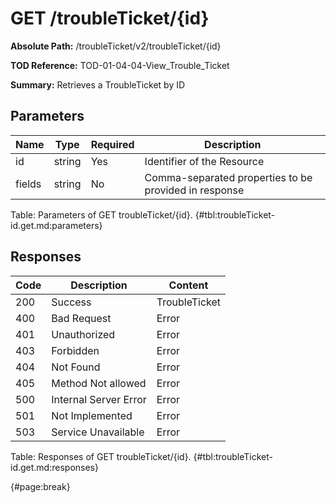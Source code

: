 <!--
    ATTENTION: This file was generated via gradle!
               Do NOT manually edit this file! Any such changes will be overwritten!
-->

# GET /troubleTicket/{id}

**Absolute Path:** /troubleTicket/v2/troubleTicket/{id}

**TOD Reference:** TOD-01-04-04-View_Trouble_Ticket

**Summary:** Retrieves a TroubleTicket by ID

## Parameters

| Name | Type | Required | Description |
| ------ | ------ | --- | ------------ |
| id | string | Yes | Identifier of the Resource |
| fields | string | No | Comma-separated properties to be provided in response |

Table: Parameters of GET troubleTicket/{id}. {#tbl:troubleTicket-id.get.md:parameters}

## Responses

| Code | Description | Content |
|------|-------------|---------|
| 200 | Success | TroubleTicket |
| 400 | Bad Request | Error |
| 401 | Unauthorized | Error |
| 403 | Forbidden | Error |
| 404 | Not Found | Error |
| 405 | Method Not allowed | Error |
| 500 | Internal Server Error | Error |
| 501 | Not Implemented | Error |
| 503 | Service Unavailable | Error |

Table: Responses of GET troubleTicket/{id}. {#tbl:troubleTicket-id.get.md:responses}

{#page:break}

